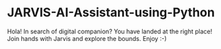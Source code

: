# JARVIS-AI-Assistant-using-Python
Hola! In search of digital companion? You have landed at the right place! Join hands with Jarvis and explore the bounds. Enjoy :-)
